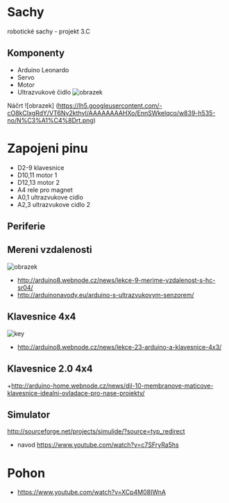 ﻿# Sachy 
robotické sachy - projekt 3.C


## Komponenty

* Arduino Leonardo
* Servo
* Motor
* Ultrazvukové čidlo
![obrazek](http://digipak.org/zencart/images/ArduinoLeonardo.jpg)

Náčrt
![obrazek] (https://lh5.googleusercontent.com/-cO8kCIxgRdY/VT6Ny2kthyI/AAAAAAAAHXo/EnnSWkelqco/w839-h535-no/N%C3%A1%C4%8Drt.png)


# Zapojeni pinu
 + D2-9 klavesnice
 + D10,11 motor 1
 + D12,13 motor 2
 + A4 rele pro magnet
 + A0,1 ultrazvukove cidlo
 + A2,3 ultrazvukove cidlo 2

## Periferie

## Mereni vzdalenosti
![obrazek](http://www.santy.cz/data/product/210_957.jpg)
+ http://arduino8.webnode.cz/news/lekce-9-merime-vzdalenost-s-hc-sr04/
+ http://arduinonavody.eu/arduino-s-ultrazvukovym-senzorem/

## Klavesnice 4x4
![key](http://files.arduino8.webnode.cz/200000424-d2b67d6a29/unnamed.jpg)
 + http://arduino8.webnode.cz/news/lekce-23-arduino-a-klavesnice-4x3/		 

## Klavesnice 2.0  4x4
+http://arduino-home.webnode.cz/news/dil-10-membranove-maticove-klavesnice-idealni-ovladace-pro-nase-projekty/

## Simulator
http://sourceforge.net/projects/simulide/?source=typ_redirect
+ navod https://www.youtube.com/watch?v=c7SFryRa5hs

# Pohon
+ https://www.youtube.com/watch?v=XCp4M08IWnA

